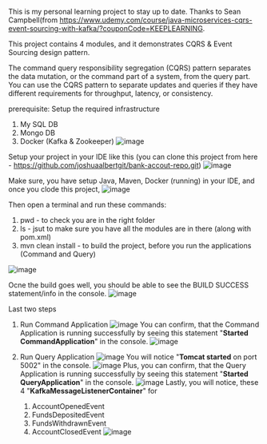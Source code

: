 This is my personal learning project to stay up to date.
Thanks to Sean Campbell(from https://www.udemy.com/course/java-microservices-cqrs-event-sourcing-with-kafka/?couponCode=KEEPLEARNING.

This project contains 4 modules, and it demonstrates CQRS & Event Sourcing design pattern.

The command query responsibility segregation (CQRS) pattern separates the data mutation, or the command part of a system, from the query part. 
You can use the CQRS pattern to separate updates and queries if they have different requirements for throughput, latency, or consistency.

prerequisite: Setup the required infrastructure 
1. My SQL DB
2. Mongo DB
3. Docker (Kafka & Zookeeper)
![image](https://github.com/joshuaalbertgit/bank-accout-repo/assets/33743519/08423ef5-966c-4eaa-aee2-bd400277eafd)


Setup your project in your IDE like this (you can clone this project from here - https://github.com/joshuaalbertgit/bank-accout-repo.git) 
![image](https://github.com/joshuaalbertgit/bank-accout-repo/assets/33743519/0ab9ed52-8fa5-47b6-b041-4ef73355783c)

Make sure, you have setup Java, Maven, Docker (running) in your IDE, and once you clode this project, 
![image](https://github.com/joshuaalbertgit/bank-accout-repo/assets/33743519/71579419-6344-4b86-89aa-a50c0bd47c52)

Then open a terminal and run these commands: 
1. pwd - to check you are in the right folder
2. ls  - jsut to make sure you have all the modules are in there (along with pom.xml)
3. mvn clean install - to build the project, before you run the applications (Command and Query)

![image](https://github.com/joshuaalbertgit/bank-accout-repo/assets/33743519/134d7dad-53d2-40dd-98d9-5cd640dab71f)

Ocne the build goes well, you should be able to see the BUILD SUCCESS statement/info in the console.
![image](https://github.com/joshuaalbertgit/bank-accout-repo/assets/33743519/a5888ac4-12a6-4c73-85ce-c9b09ffccfca)

Last two steps
1. Run Command Application
   ![image](https://github.com/joshuaalbertgit/bank-accout-repo/assets/33743519/0315c269-daa5-491e-b552-58ddaf91f089)
   You can confirm, that the Command Application is running successfully by seeing this statement "**Started CommandApplication**" in the console.
   ![image](https://github.com/joshuaalbertgit/bank-accout-repo/assets/33743519/d4086e73-b7f5-4629-91be-381d8c92ce7f)


3. Run Query Application
   ![image](https://github.com/joshuaalbertgit/bank-accout-repo/assets/33743519/6dc4cf94-7bf2-4e51-83c8-aebc74654f9a)
   You will notice "**Tomcat started** on port 5002" in the console.
   ![image](https://github.com/joshuaalbertgit/bank-accout-repo/assets/33743519/f47397e7-0272-4144-b34c-5e78865f8273)
   Plus, you can confirm, that the Query Application is running successfully by seeing this statement "**Started QueryApplication**" in the console.
   ![image](https://github.com/joshuaalbertgit/bank-accout-repo/assets/33743519/3364e378-2848-4e10-94a3-3118cbc0eb40)
   Lastly, you will notice, these 4 "**KafkaMessageListenerContainer**" for
   1. AccountOpenedEvent
   2. FundsDepositedEvent
   3. FundsWithdrawnEvent
   4. AccountClosedEvent
   ![image](https://github.com/joshuaalbertgit/bank-accout-repo/assets/33743519/0aeeeeac-dfb8-4958-b665-4139a78ba301)
   


